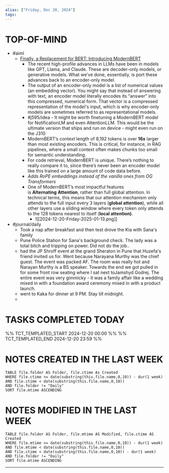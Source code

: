 ```yaml
---
alias: ["Friday, Dec 20, 2024"]
tags: 
---
```

# TOP-OF-MIND
- #aiml 
	- [Finally, a Replacement for BERT: Introducing ModernBERT](https://huggingface.co/blog/modernbert)
		- The recent high-profile advances in LLMs have been in models like GPT, Llama, and Claude. These are decoder-only models, or generative models. What we’ve done, essentially, is port these advances back to an encoder-only model.
		- The output of an encoder-only model is a list of numerical values (an embedding vector). You might say that instead of answering with text, an encoder model literally encodes its “answer” into this compressed, numerical form. That vector is a compressed representation of the model's input, which is why encoder-only models are sometimes referred to as representational models.
		- #j595/idea - It might be worth finetuning a ModernBERT model for NotificationLM and even AttentionLLM. This would be the ultimate version that ships and run on device - might even run on the J310
		- ModernBERT’s context length of 8,192 tokens is over **16x** larger than most existing encoders. This is critical, for instance, in RAG pipelines, where a small context often makes chunks too small for semantic understanding.
		- For code retrieval, ModernBERT is unique. There’s nothing to really compare it to, since there’s never been an encoder model like this trained on a large amount of code data before.
		- *Adds RoPE embeddings instead of the vanilla ones from OG Transformers*
		- One of ModernBERT’s most impactful features is **Alternating** **Attention**, rather than full global attention. In technical terms, this means that our attention mechanism only attends to the full input every 3 layers (**global attention**), while all other layers use a sliding window where every token only attends to the 128 tokens nearest to itself (**local attention)**.
			- ![[2024-12-20-Friday-2025-01-13.png]]
- #journal/daily 
	- Took a nap after breakfast and then test drove the Kia with Sana's family
	- Pune Police Station for Sana's background check. The lady was a total bitch and tripping on power. Did not do the job..
	- had the JP Shroff event at the grand Sheraton in Pune that Huzefa's friend invited us for. Went because Narayana Murthy was the chief guest. The event was packed AF. The room was really hot and Narayan Murthy is a BS speaker. Towards the end we got pulled in for some front row seating where I sat next toJamshyd Godrej. The entire event was very gimmicky - it was a family affair like a wedding mixed in with a foundation award ceremony mixed in with a product launch.
	- went to Kaka for dinner at 9 PM. Stay till midnight.
	- 

# TASKS COMPLETED TODAY
%% TCT_TEMPLATED_START 2024-12-20 00:00 %%
%% TCT_TEMPLATED_END 2024-12-20 23:59 %%


# NOTES CREATED IN THE LAST WEEK
``` dataview
TABLE file.folder AS Folder, file.ctime As Created
WHERE file.ctime >= date(substring(this.file.name,0,10)) - dur(1 week) 
AND file.ctime < date(substring(this.file.name,0,10)) 
AND file.folder != "Daily"
SORT file.mtime ASCENDING
```

# NOTES MODIFIED IN THE LAST WEEK
``` dataview
TABLE file.folder AS Folder, file.mtime AS Modified, file.ctime AS Created
WHERE file.mtime >= date(substring(this.file.name,0,10)) - dur(1 week)
AND file.mtime < date(substring(this.file.name,0,10))
AND file.ctime < date(substring(this.file.name,0,10)) - dur(1 week)
AND file.folder != "Daily"
SORT file.mtime ASCENDING
```
---
